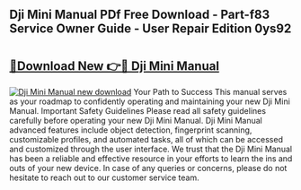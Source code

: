 ## Dji Mini Manual PDf Free Download - Part-f83 Service Owner Guide - User Repair Edition 0ys92

# <h2><a href="http://bc44101.oget.top/?id=Dji+Mini+Manual">🔗Download New 👉🔴 Dji Mini Manual</a></h2>

[![Dji Mini Manual new download](https://i.imgur.com/5g1atiW.png)](http://bc44101.oget.top/?id=Dji+Mini+Manual)
Your Path to Success This manual serves as your roadmap to confidently operating and maintaining your new Dji Mini Manual. Important Safety Guidelines Please read all safety guidelines carefully before operating your new Dji Mini Manual. Dji Mini Manual advanced features include object detection, fingerprint scanning, customizable profiles, and automated tasks, all of which can be accessed and customized through the user interface. We trust that the Dji Mini Manual has been a reliable and effective resource in your efforts to learn the ins and outs of your new device. In case of any queries or concerns, please do not hesitate to reach out to our customer service team.
